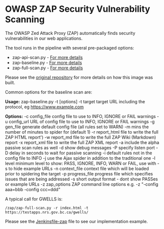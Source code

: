# OWASP ZAP Security Vulnerability Scanning

The OWASP Zed Attack Proxy (ZAP) automatically finds security vulnerabilities in our web applications.

The tool runs in the pipeline with several pre-packaged options:

* zap-api-scan.py - [For more details](https://github.com/zaproxy/zaproxy/wiki/ZAP-API-Scan)
* zap-baseline.py - [For more details](https://github.com/zaproxy/zaproxy/wiki/ZAP-Baseline-Scan)
* zap-full-scan.py - [For more details](https://github.com/zaproxy/zaproxy/wiki/ZAP-Full-Scan)

Please see the [original repository](https://github.com/rht-labs/owasp-zap-openshift) for more details on how this image was built.

Common options for the baseline scan are:

**Usage:** zap-baseline.py -t <target> [options]
    -t target         target URL including the protocol, eg https://www.example.com

**Options:**
    -c config_file    config file to use to INFO, IGNORE or FAIL warnings
    -u config_url     URL of config file to use to INFO, IGNORE or FAIL warnings
    -g gen_file       generate default config file (all rules set to WARN)
    -m mins           the number of minutes to spider for (default 1)
    -r report_html    file to write the full ZAP HTML report')
    -w report_md      file to write the full ZAP Wiki (Markdown) report
    -x report_xml     file to write the full ZAP XML report
    -a                include the alpha passive scan rules as well
    -d                show debug messages
    -P                specify listen port
    -D                delay in seconds to wait for passive scanning
    -i                default rules not in the config file to INFO
    -j                use the Ajax spider in addition to the traditional one
    -l level          minimum level to show: PASS, IGNORE, INFO, WARN or FAIL, use with -s to hide example URLs
    -n context_file   context file which will be loaded prior to spidering the target
    -p progress_file  progress file which specifies issues that are being addressed
    -s                short output format - dont show PASSes or example URLs
    -z zap_options    ZAP command line options e.g. -z "-config aaa=bbb -config ccc=ddd"

A typical call for GWELLS is: 

    /zap/zap-full-scan.py -r index.html -t https://testapps.nrs.gov.bc.ca/gwells/

Please see the [Jenkinsfile-zap](https://github.com/bcgov/gwells/blob/developer/Jenkinsfile-zap) file to see our implementation example.        